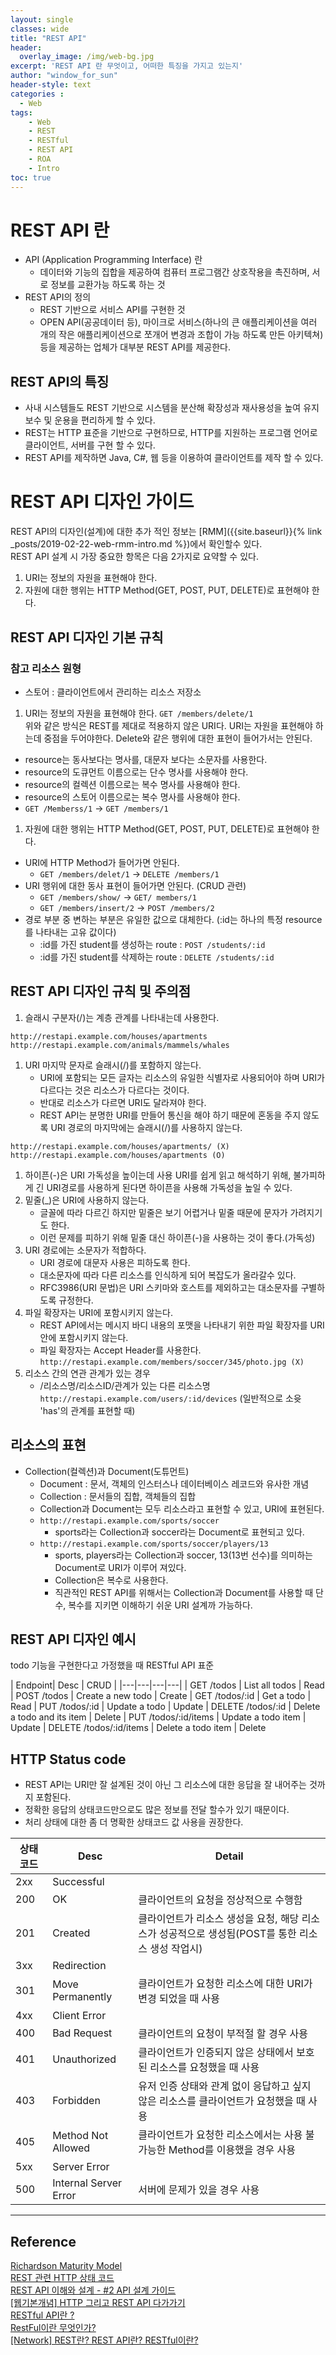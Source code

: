 ```yaml
--- 
layout: single
classes: wide
title: "REST API"
header:
  overlay_image: /img/web-bg.jpg
excerpt: 'REST API 란 무엇이고, 어떠한 특징을 가지고 있는지'
author: "window_for_sun"
header-style: text
categories :
  - Web
tags:
    - Web
    - REST
    - RESTful
    - REST API
    - ROA
    - Intro
toc: true
---  
```


# REST API 란
- API (Application Programming Interface) 란
	- 데이터와 기능의 집합을 제공하여 컴퓨터 프로그램간 상호작용을 촉진하며, 서로 정보를 교환가능 하도록 하는 것
- REST API의 정의
	- REST 기반으로 서비스 API를 구현한 것
	- OPEN API(공공데이터 등), 마이크로 서비스(하나의 큰 애플리케이션을 여러 개의 작은 애플리케이션으로 쪼개어 변경과 조합이 가능 하도록 만든 아키텍쳐) 등을 제공하는 업체가 대부분 REST API를 제공한다.
	
## REST API의 특징
- 사내 시스템들도 REST 기반으로 시스템을 분산해 확장성과 재사용성을 높여 유지보수 및 운용을 편리하게 할 수 있다.
- REST는 HTTP 표준을 기반으로 구현하므로, HTTP를 지원하는 프로그램 언어로 클라이언트, 서버를 구현 할 수 있다.
- REST API를 제작하면 Java, C#, 웹 등을 이용하여 클라이언트를 제작 할 수 있다.

# REST API 디자인 가이드
REST API의 디자인(설계)에 대한 추가 적인 정보는 [RMM]({{site.baseurl}}{% link _posts/2019-02-22-web-rmm-intro.md %})에서 확인할수 있다.  
REST API 설계 시 가장 중요한 항목은 다음 2가지로 요약할 수 있다.
1. URI는 정보의 자원을 표현해야 한다.
1. 자원에 대한 행위는 HTTP Method(GET, POST, PUT, DELETE)로 표현해야 한다.

## REST API 디자인 기본 규칙
### 참고 리소스 원형
- 스토어 : 클라이언트에서 관리하는 리소스 저장소
1. URI는 정보의 자원을 표현해야 한다.
`GET /members/delete/1`  
위와 같은 방식은 REST를 제대로 적용하지 않은 URI다. URI는 자원을 표현해야 하는데 중점을 두어야한다. Delete와 같은 행위에 대한 표현이 들어가서는 안된다.
- resource는 동사보다는 명사를, 대문자 보다는 소문자를 사용한다.
- resource의 도큐먼트 이름으로는 단수 명사를 사용해야 한다.
- resource의 컬렉션 이름으로는 복수 명사를 사용해야 한다.
- resource의 스토어 이름으로는 복수 명사를 사용해야 한다.
- `GET /Memberss/1` -> `GET /members/1`

1. 자원에 대한 행위는 HTTP Method(GET, POST, PUT, DELETE)로 표현해야 한다.
- URI에 HTTP Method가 들어가면 안된다.
	- `GET /members/delet/1` -> `DELETE /members/1`
- URI 행위에 대한 동사 표현이 들어가면 안된다. (CRUD 관련)
	- `GET /members/show/` -> `GET/ members/1`
	- `GET /members/insert/2` -> `POST /members/2`
- 경로 부분 중 변하는 부분은 유일한 값으로 대체한다. (:id는 하나의 특정 resource를 나타내는 고유 값이다)
	- :id를 가진 student를 생성하는 route : `POST /students/:id`
	- :id를 가진 student를 삭제하는 route : `DELETE /students/:id`
	
## REST API 디자인 규칙 및 주의점
1. 슬래시 구분자(/)는 계층 관계를 나타내는데 사용한다.
```
http://restapi.example.com/houses/apartments
http://restapi.example.com/animals/mammels/whales
```  

1. URI 마지막 문자로 슬래시(/)를 포함하지 않는다.
	- URI에 포함되는 모든 글자는 리소스의 유일한 식별자로 사용되어야 하며 URI가 다르다는 것은 리소스가 다르다는 것이다.
	- 반대로 리소스가 다르면 URI도 달라져야 한다.
	- REST API는 분명한 URI를 만들어 통신을 해야 하기 때문에 혼동을 주지 않도록 URI 경로의 마지막에는 슬래시(/)를 사용하지 않는다.

```
http://restapi.example.com/houses/apartments/ (X)
http://restapi.example.com/houses/apartments (O)
```  

1. 하이픈(-)은 URI 가독성을 높이는데 사용
URI를 쉽게 읽고 해석하기 위해, 불가피하게 긴 URI경로를 사용하게 된다면 하이픈을 사용해 가독성을 높일 수 있다.
1. 밑줄(_)은 URI에 사용하지 않는다.
	- 글꼴에 따라 다르긴 하지만 밑줄은 보기 어렵거나 밑줄 때문에 문자가 가려지기도 한다.
	- 이런 문제를 피하기 위해 밑줄 대신 하이픈(-)을 사용하는 것이 좋다.(가독성)
1. URI 경로에는 소문자가 적합하다.
	- URI 경로에 대문자 사용은 피하도록 한다. 
	- 대소문자에 따라 다른 리소스를 인식하게 되어 복잡도가 올라갈수 있다.
	- RFC3986(URI 문법)은 URI 스키마와 호스트를 제외하고는 대소문자를 구별하도록 규정한다.
1. 파일 확장자는 URI에 포함시키지 않는다.
	- REST API에서는 메시지 바디 내용의 포맷을 나타내기 위한 파일 확장자를 URI안에 포함시키지 않는다.
	- 파일 확장자는 Accept Header를 사용한다.
`http://restapi.example.com/members/soccer/345/photo.jpg (X)`
1. 리소스 간의 연관 관계가 있는 경우
	- /리소스명/리소스ID/관계가 있는 다른 리소스명
`http://restapi.example.com/users/:id/devices` (일반적으로 소윳 'has'의 관계를 표현할 때)

## 리소스의 표현
- Collection(컬렉션)과 Document(도튜먼트)
	- Document : 문서, 객체의 인스터스나 데이터베이스 레코드와 유사한 개념
	- Collection : 문서들의 집합, 객체들의 집합
	- Collection과 Document는 모두 리소스라고 표현할 수 있고, URI에 표현된다.
	- `http://restapi.example.com/sports/soccer`
		- sports라는 Collection과 soccer라는 Document로 표현되고 있다.
	- `http://restapi.example.com/sports/soccer/players/13`
		- sports, players라는 Collection과 soccer, 13(13번 선수)를 의미하는 Document로 URI가 이루어 져있다.
		- Collection은 복수로 사용한다.
		- 직관적인 REST API를 위해서는 Collection과 Document를 사용할 때 단수, 복수를 지키면 이해하기 쉬운 URI 설계까 가능하다.

## REST API 디자인 예시
todo 기능을 구현한다고 가정했을 때 RESTful API 표준

| Endpoint| Desc | CRUD | 
|---|---|---|---|
| GET /todos | List all todos | Read
| POST /todos | Create a new todo | Create
| GET /todos/:id | Get a todo | Read
| PUT /todos/:id | Update a todo | Update
| DELETE /todos/:id | Delete a todo and its item | Delete
| PUT /todos/:id/items | Update a todo item | Update
| DELETE /todos/:id/items | Delete a todo item | Delete

## HTTP Status code
- REST API는 URI만 잘 설계된 것이 아닌 그 리소스에 대한 응답을 잘 내어주는 것까지 포함된다.
- 정확한 응답의 상태코드만으로도 많은 정보를 전달 할수가 있기 때문이다.
- 처리 상태에 대한 좀 더 명확한 상태코드 값 사용을 권장한다.

| 상태 코드 | Desc | Detail
|---|---|---|
| 2xx | Successful | 
| 200 | OK | 클라이언트의 요청을 정상적으로 수행함
| 201 | Created | 클라이언트가 리소스 생성을 요청, 해당 리소스가 성공적으로 생성됨(POST를 통한 리소스 생성 작업시)
| 3xx | Redirection | 
| 301 | Move Permanently | 클라이언트가 요청한 리소스에 대한 URI가 변경 되었을 때 사용
| 4xx | Client Error | 
| 400 | Bad Request | 클라이언트의 요청이 부적절 할 경우 사용
| 401 | Unauthorized | 클라이언트가 인증되지 않은 상태에서 보호된 리소스를 요청했을 때 사용
| 403 | Forbidden | 유저 인증 상태와 관계 없이 응답하고 싶지 않은 리소스를 클라이언트가 요청했을 때 사용
| 405 | Method Not Allowed | 클라이언트가 요청한 리소스에서는 사용 불가능한 Method를 이용했을 경우 사용
| 5xx | Server Error | 
| 500 | Internal Server Error | 서버에 문제가 있을 경우 사용

---
## Reference
[Richardson Maturity Model](https://restfulapi.net/richardson-maturity-model/)  
[REST 관련 HTTP 상태 코드](https://zetawiki.com/wiki/REST_%EA%B4%80%EB%A0%A8_HTTP_%EC%83%81%ED%83%9C_%EC%BD%94%EB%93%9C)  
[REST API 이해와 설계 - #2 API 설계 가이드](https://bcho.tistory.com/954?category=252770)  
[[웹기본개념] HTTP 그리고 REST API 다가가기](https://jinbroing.tistory.com/96)  
[RESTful API란 ?](https://brainbackdoor.tistory.com/53)  
[RestFul이란 무엇인가?](https://lalwr.blogspot.com/2016/01/restful.html)  
[[Network] REST란? REST API란? RESTful이란?](https://gmlwjd9405.github.io/2018/09/21/rest-and-restful.html)  